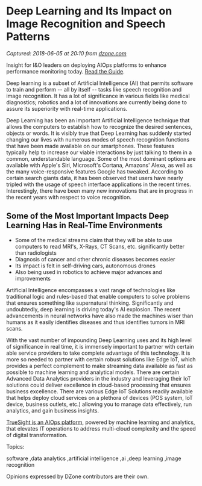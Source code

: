 # Deep Learning and Its Impact on Image Recognition and Speech Patterns

_Captured: 2018-06-05 at 20:10 from [dzone.com](https://dzone.com/articles/deep-learning-and-its-impact-on-image-recognition?edition=379233&utm_source=Daily%20Digest&utm_medium=email&utm_campaign=Daily%20Digest%202018-06-05)_

Insight for I&O leaders on deploying AIOps platforms to enhance performance monitoring today. [Read the Guide](https://dzone.com/go?i=260321&u=http%3A%2F%2Fwww.bmc.com%2Fforms%2Fgartner-market-guide-for-aiops-platforms-2017.html%3Fcid%3Dpt-PA_STA_All_FC_PT_Gartner_AIOps_Market_Guide_Dzone_Analyst_Report-AB-03-f-08232017%26cc%3Dpt%26elqcid%3D4114%26sfcid%3D7011O0000027wFd).

Deep learning is a subset of Artificial Intelligence (AI) that permits software to train and perform -- all by itself -- tasks like speech recognition and image recognition. It has a lot of significance in various fields like medical diagnostics; robotics and a lot of innovations are currently being done to assure its superiority with real-time applications.

Deep Learning has been an important Artificial Intelligence technique that allows the computers to establish how to recognize the desired sentences, objects or words. It is visibly true that Deep Learning has suddenly started changing our lives with numerous modes of speech recognition functions that have been made available on our smartphones. These features typically help to increase our viable interactions by just talking to them in a common, understandable language. Some of the most dominant options are available with Apple's Siri, Microsoft's Cortana, Amazons' Alexa, as well as the many voice-responsive features Google has tweaked. According to certain search giants data, it has been observed that users have nearly tripled with the usage of speech interface applications in the recent times. Interestingly, there have been many new innovations that are in progress in the recent years with respect to voice recognition.

## Some of the Most Important Impacts Deep Learning Has in Real-Time Environments

  * Some of the medical streams claim that they will be able to use computers to read MRI's, X-Rays, CT Scans, etc. significantly better than radiologists
  * Diagnosis of cancer and other chronic diseases becomes easier
  * Its impact is felt in self-driving cars, autonomous drones
  * Also being used in robotics to achieve major advances and improvements

Artificial Intelligence encompasses a vast range of technologies like traditional logic and rules-based that enable computers to solve problems that ensures something like supernatural thinking. Significantly and undoubtedly, deep learning is driving today's AI explosion. The recent advancements in neural networks have also made the machines wiser than humans as it easily identifies diseases and thus identifies tumors in MRI scans.

With the vast number of impounding Deep Learning uses and its high level of significance in real time, it is immensely important to partner with certain able service providers to take complete advantage of this technology. It is more so needed to partner with certain robust solutions like Edge IoT, which provides a perfect complement to make streaming data available as fast as possible to machine learning and analytical models. There are certain Advanced Data Analytics providers in the industry and leveraging their IoT solutions could deliver excellence in cloud-based processing that ensures business excellence. There are various Edge IoT Solutions readily available that helps deploy cloud services on a plethora of devices (POS system, IoT device, business outlets, etc.) allowing you to manage data effectively, run analytics, and gain business insights.

[TrueSight is an AIOps platform](https://dzone.com/go?i=247359&u=http%3A%2F%2Fwww.bmc.com%2Fit-solutions%2Ftruesight.html), powered by machine learning and analytics, that elevates IT operations to address multi-cloud complexity and the speed of digital transformation.

Topics:

software ,data analytics ,artificial intelligence ,ai ,deep learning ,image recognition

Opinions expressed by DZone contributors are their own.
